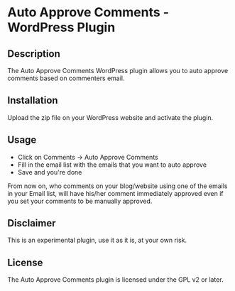 # Auto Approve Comments - WordPress Plugin

## Description
The Auto Approve Comments WordPress plugin allows you to auto approve comments based on commenters email.

## Installation
Upload the zip file on your WordPress website and activate the plugin.

## Usage
* Click on Comments -> Auto Approve Comments
* Fill in the email list with the emails that you want to auto approve
* Save and you're done

From now on, who comments on your blog/website using one of the emails in your Email list, will have his/her comment immediately approved even if you set your comments to be manually approved.

## Disclaimer
This is an experimental plugin, use it as it is, at your own risk.

## License
The Auto Approve Comments plugin is licensed under the GPL v2 or later.

